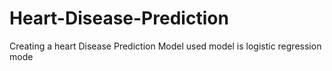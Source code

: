# Heart-Disease-Prediction
Creating a heart Disease Prediction Model used model is logistic regression mode
